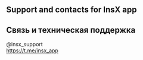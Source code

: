 ## Support and contacts for InsX app 
## Связь и техническая поддержка 

@insx_support  
https://t.me/insx_app

